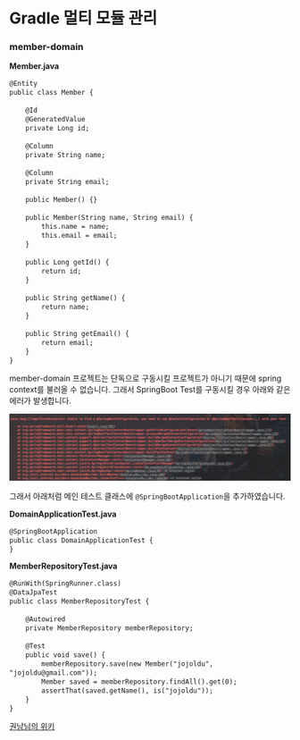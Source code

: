 # Gradle 멀티 모듈 관리

### member-domain

**Member.java**  

```
@Entity
public class Member {

    @Id
    @GeneratedValue
    private Long id;

    @Column
    private String name;

    @Column
    private String email;

    public Member() {}

    public Member(String name, String email) {
        this.name = name;
        this.email = email;
    }

    public Long getId() {
        return id;
    }

    public String getName() {
        return name;
    }

    public String getEmail() {
        return email;
    }
}
```


member-domain 프로젝트는 단독으로 구동시킬 프로젝트가 아니기 때문에 spring context를 불러올 수 없습니다.   그래서 SpringBoot Test를 구동시킬 경우 아래와 같은 에러가 발생합니다.  

![Spring Context 불러오기 실패](./images/context불러오기실패.png)  

그래서 아래처럼 메인 테스트 클래스에 ```@SpringBootApplication```을 추가하였습니다.     

**DomainApplicationTest.java**  
```
@SpringBootApplication
public class DomainApplicationTest {
}

```


**MemberRepositoryTest.java**  
```
@RunWith(SpringRunner.class)
@DataJpaTest
public class MemberRepositoryTest {

    @Autowired
    private MemberRepository memberRepository;

    @Test
    public void save() {
        memberRepository.save(new Member("jojoldu", "jojoldu@gmail.com"));
        Member saved = memberRepository.findAll().get(0);
        assertThat(saved.getName(), is("jojoldu"));
    }
}

```

[권남님의 위키](http://kwonnam.pe.kr/wiki/gradle/multiproject)
